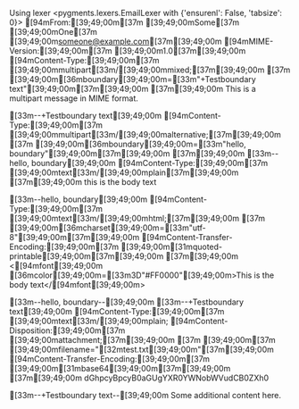 Using lexer <pygments.lexers.EmailLexer with {'ensurenl': False, 'tabsize': 0}>
[94mFrom:[39;49;00m[37m [39;49;00mSome[37m [39;49;00mOne[37m [39;49;00m<someone@example.com>[37m[39;49;00m
[94mMIME-Version:[39;49;00m[37m [39;49;00m1.0[37m[39;49;00m
[94mContent-Type:[39;49;00m[37m [39;49;00mmultipart[33m/[39;49;00mmixed;[37m[39;49;00m
[37m        [39;49;00m[36mboundary[39;49;00m=[33m"+Testboundary text"[39;49;00m[37m[39;49;00m
[37m[39;49;00m
This is a multipart message in MIME format.

[33m--+Testboundary text[39;49;00m
[94mContent-Type:[39;49;00m[37m [39;49;00mmultipart[33m/[39;49;00malternative;[37m[39;49;00m
[37m        [39;49;00m[36mboundary[39;49;00m=[33m"hello, boundary"[39;49;00m[37m[39;49;00m
[37m[39;49;00m
[33m--hello, boundary[39;49;00m
[94mContent-Type:[39;49;00m[37m [39;49;00mtext[33m/[39;49;00mplain[37m[39;49;00m
[37m[39;49;00m
this is the body text

[33m--hello, boundary[39;49;00m
[94mContent-Type:[39;49;00m[37m [39;49;00mtext[33m/[39;49;00mhtml;[37m[39;49;00m
[37m       [39;49;00m[36mcharset[39;49;00m=[33m"utf-8"[39;49;00m[37m[39;49;00m
[94mContent-Transfer-Encoding:[39;49;00m[37m [39;49;00m[31mquoted-printable[39;49;00m[37m[39;49;00m
[37m[39;49;00m
<[94mfont[39;49;00m [36mcolor[39;49;00m=[33m3D"#FF0000"[39;49;00m>This is the body text</[94mfont[39;49;00m>

[33m--hello, boundary--[39;49;00m
[33m--+Testboundary text[39;49;00m
[94mContent-Type:[39;49;00m[37m [39;49;00mtext[33m/[39;49;00mplain;
[94mContent-Disposition:[39;49;00m[37m [39;49;00mattachment;[37m[39;49;00m
[37m [39;49;00m[37m       [39;49;00mfilename="[32mtest.txt[39;49;00m"[37m[39;49;00m
[94mContent-Transfer-Encoding:[39;49;00m[37m [39;49;00m[31mbase64[39;49;00m[37m[39;49;00m
[37m[39;49;00m
dGhpcyBpcyB0aGUgYXR0YWNobWVudCB0ZXh0

[33m--+Testboundary text--[39;49;00m
Some additional content here.
